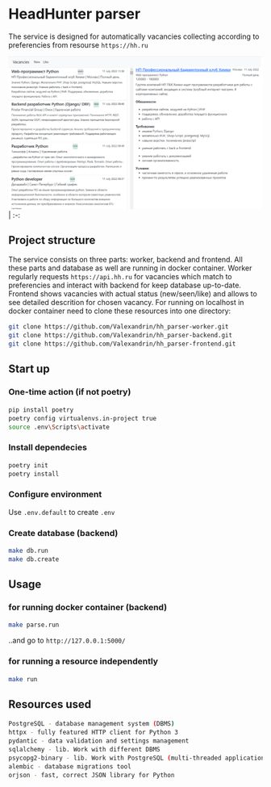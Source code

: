 # HeadHunter parser

The service is designed for automatically vacancies collecting according to preferencies from resourse `https://hh.ru`

![Alt-текст](https://github.com/Valexandrin/hh_parser-frontend/blob/main/index.png?raw=true)|
:-:

## Project structure

The service consists on three parts: worker, backend and frontend. All these parts and database as well are running in docker container.
Worker regularly requests `https://api.hh.ru` for vacancies which match to preferencies and interact with backend for keep database up-to-date. Frontend shows vacancies with actual status (new/seen/like) and allows to see detailed descrition for chosen vacancy.
For running on localhost in docker container need to clone these resources into one directory:

```bash
git clone https://github.com/Valexandrin/hh_parser-worker.git
git clone https://github.com/Valexandrin/hh_parser-backend.git
git clone https://github.com/Valexandrin/hh_parser-frontend.git
```

## Start up

### One-time action (if not poetry)

```bash
pip install poetry
poetry config virtualenvs.in-project true
source .env\Scripts\activate
```

### Install dependecies

```bash
poetry init
poetry install
```

### Configure environment

Use `.env.default` to create `.env`

### Create database (backend)

```bash
make db.run
make db.create
```

## Usage

### for running docker container (backend)

```bash
make parse.run
```

..and go to `http://127.0.0.1:5000/`

### for running a resource independently

```bash
make run
```

## Resources used

```bash
PostgreSQL - database management system (DBMS)
httpx - fully featured HTTP client for Python 3
pydantic - data validation and settings management
sqlalchemy - lib. Work with different DBMS
psycopg2-binary - lib. Work with PostgreSQL (multi-threaded applications)
alembic - database migrations tool
orjson - fast, correct JSON library for Python
```
